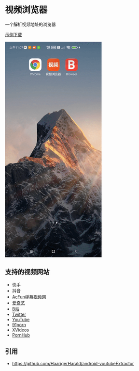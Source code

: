 # 视频浏览器

一个解析视频地址的浏览器

[示例下载](https://lucidu.cn/article/jqdkgl)

![](images/1.gif)

## 支持的视频网站

* 快手
* 抖音
* [AcFun弹幕视频网](https://www.acfun.cn/)
* [爱奇艺](https://m.iqiyi.com/)
* [B站](https://www.bilibili.com/)
* [Twitter](https://m.twitter.com)
* [YouTube](https://m.youtube.com)
* [91porn](https://91porn.com)
* [XVideos](https://xvideos.com)
* [PornHub](https://www.pornhub.com)

## 引用

* https://github.com/HaarigerHarald/android-youtubeExtractor